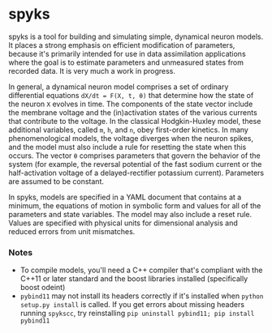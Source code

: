 # spyks

spyks is a tool for building and simulating simple, dynamical neuron models. It places a strong emphasis on efficient modification of parameters, because it's primarily intended for use in data assimilation applications where the goal is to estimate parameters and unmeasured states from recorded data. It is very much a work in progress.

In general, a dynamical neuron model comprises a set of ordinary differential equations `dX/dt = F(X, t, θ)` that determine how the state of the neuron `X` evolves in time. The components of the state vector include the membrane voltage and the (in)activation states of the various currents that contribute to the voltage. In the classical Hodgkin-Huxley model, these additional variables, called `m`, `h`, and `n`, obey first-order kinetics. In many phenomenological models, the voltage diverges when the neuron spikes, and the model must also include a rule for resetting the state when this occurs. The vector `θ` comprises parameters that govern the behavior of the system (for example, the reversal potential of the fast sodium current or the half-activation voltage of a delayed-rectifier potassium current). Parameters are assumed to be constant.

In spyks, models are specified in a YAML document that contains at a minimum, the equations of motion in symbolic form and values for all of the parameters and state variables. The model may also include a reset rule. Values are specified with physical units for dimensional analysis and reduced errors from unit mismatches.

### Notes

- To compile models, you'll need a C++ compiler that's compliant with the C++11 or later standard and the boost libraries installed (specifically boost odeint)
- `pybind11` may not install its headers correctly if it's installed when `python setup.py install` is called. If you get errors about missing headers running `spykscc`, try reinstalling `pip uninstall pybind11; pip install pybind11`
